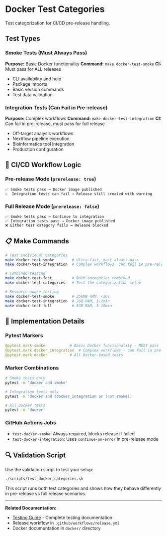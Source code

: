 # Docker Test Categories

Test categorization for CI/CD pre-release handling.

## Test Types

### Smoke Tests (Must Always Pass)
**Purpose:** Basic Docker functionality
**Command:** `make docker-test-smoke`
**CI:** Must pass for ALL releases

- CLI availability and help
- Package imports
- Basic version commands
- Test data validation

### Integration Tests (Can Fail in Pre-release)
**Purpose:** Complex workflows
**Command:** `make docker-test-integration`
**CI:** Can fail in pre-release, must pass for full release

- Off-target analysis workflows
- Nextflow pipeline execution
- Bioinformatics tool integration
- Production configuration

## 🚦 CI/CD Workflow Logic

### Pre-release Mode (`prerelease: true`)
```
✅ Smoke tests pass → Docker image published
⚠️  Integration tests can fail → Release still created with warning
```

### Full Release Mode (`prerelease: false`)
```
✅ Smoke tests pass → Continue to integration
✅ Integration tests pass → Docker image published
❌ Either test category fails → Release blocked
```

## 📋 Make Commands

```bash
# Test individual categories
make docker-test-smoke        # Ultra-fast, must always pass
make docker-test-integration  # Complex workflows, can fail in pre-release

# Combined testing
make docker-test-fast         # Both categories combined
make docker-test-categories   # Test the categorization setup

# Resource-aware testing
make docker-test-smoke        # 256MB RAM, <30s
make docker-test-integration  # 2GB RAM, 1-2min
make docker-test-full         # 8GB RAM, 5-10min
```

## 🧪 Implementation Details

### Pytest Markers
```python
@pytest.mark.smoke           # Basic Docker functionality - MUST pass
@pytest.mark.docker_integration  # Complex workflows - can fail in pre-release
@pytest.mark.docker          # All Docker-based tests
```

### Marker Combinations
```bash
# Smoke tests only
pytest -m 'docker and smoke'

# Integration tests only
pytest -m 'docker and (docker_integration or (not smoke))'

# All Docker tests
pytest -m 'docker'
```

### GitHub Actions Jobs
- `test-docker-smoke`: Always required, blocks release if failed
- `test-docker-integration`: Uses `continue-on-error` in pre-release mode

## 🔍 Validation Script

Use the validation script to test your setup:
```bash
./scripts/test_docker_categories.sh
```

This script runs both test categories and shows how they behave differently in pre-release vs full release scenarios.

---

**Related Documentation:**
- [Testing Guide](testing_guide.md) - Complete testing documentation
- Release workflow in `.github/workflows/release.yml`
- Docker documentation in `docker/` directory
